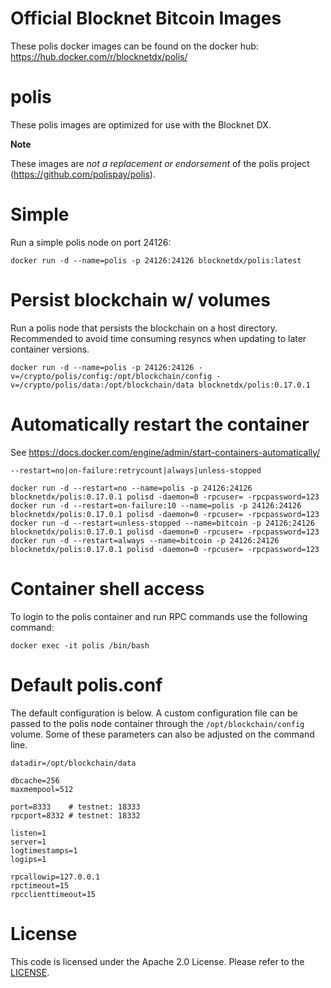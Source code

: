 Official Blocknet Bitcoin Images
=================================

These polis docker images can be found on the docker hub: https://hub.docker.com/r/blocknetdx/polis/

polis
========

These polis images are optimized for use with the Blocknet DX.

**Note**

These images are _not a replacement or endorsement_ of the polis project (https://github.com/polispay/polis).


Simple
======

Run a simple polis node on port 24126:
```
docker run -d --name=polis -p 24126:24126 blocknetdx/polis:latest
```


Persist blockchain w/ volumes
=============================

Run a polis node that persists the blockchain on a host directory. Recommended to avoid time consuming resyncs when updating to later container versions.
```
docker run -d --name=polis -p 24126:24126 -v=/crypto/polis/config:/opt/blockchain/config -v=/crypto/polis/data:/opt/blockchain/data blocknetdx/polis:0.17.0.1
```


Automatically restart the container
===================================

See https://docs.docker.com/engine/admin/start-containers-automatically/

`--restart=no|on-failure:retrycount|always|unless-stopped`

```
docker run -d --restart=no --name=polis -p 24126:24126 blocknetdx/polis:0.17.0.1 polisd -daemon=0 -rpcuser= -rpcpassword=123
docker run -d --restart=on-failure:10 --name=polis -p 24126:24126 blocknetdx/polis:0.17.0.1 polisd -daemon=0 -rpcuser= -rpcpassword=123
docker run -d --restart=unless-stopped --name=bitcoin -p 24126:24126 blocknetdx/polis:0.17.0.1 polisd -daemon=0 -rpcuser= -rpcpassword=123
docker run -d --restart=always --name=bitcoin -p 24126:24126 blocknetdx/polis:0.17.0.1 polisd -daemon=0 -rpcuser= -rpcpassword=123
```


Container shell access
======================

To login to the polis container and run RPC commands use the following command:
```
docker exec -it polis /bin/bash
```


Default polis.conf
=====================

The default configuration is below. A custom configuration file can be passed to the polis  node container through the `/opt/blockchain/config` volume. Some of these parameters can also be adjusted on the command line.
```
datadir=/opt/blockchain/data

dbcache=256
maxmempool=512

port=8333    # testnet: 18333
rpcport=8332 # testnet: 18332

listen=1
server=1
logtimestamps=1
logips=1

rpcallowip=127.0.0.1
rpctimeout=15
rpcclienttimeout=15
```


License
=======

This code is licensed under the Apache 2.0 License. Please refer to the [LICENSE](https://github.com/BlocknetDX/dockerimages/blob/master/LICENSE).